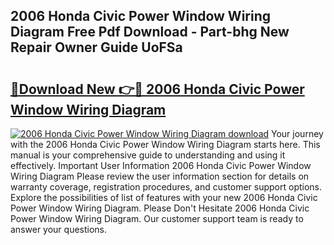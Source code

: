 ## 2006 Honda Civic Power Window Wiring Diagram Free Pdf Download - Part-bhg New Repair Owner Guide UoFSa

# <h2><a href="http://dfnur5.blite.top/?on=2006+Honda+Civic+Power+Window+Wiring+Diagram">🔗Download New 👉🔴 2006 Honda Civic Power Window Wiring Diagram</a></h2>

[![2006 Honda Civic Power Window Wiring Diagram download](https://i.imgur.com/lujVjoI.png)](http://dfnur5.blite.top/?on=2006+Honda+Civic+Power+Window+Wiring+Diagram)
Your journey with the 2006 Honda Civic Power Window Wiring Diagram starts here. This manual is your comprehensive guide to understanding and using it effectively. Important User Information 2006 Honda Civic Power Window Wiring Diagram Please review the user information section for details on warranty coverage, registration procedures, and customer support options. Explore the possibilities of list of features with your new 2006 Honda Civic Power Window Wiring Diagram. Please Don't Hesitate 2006 Honda Civic Power Window Wiring Diagram. Our customer support team is ready to answer your questions.
